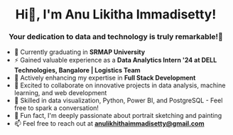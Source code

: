 <h1 align="center">Hi👋, I'm Anu Likitha Immadisetty!</h1>
<h3 align="center">Your dedication to data and technology is truly remarkable!🚀</h3>

- 🔭 Currently graduating in **SRMAP University**
- ⚡ Gained valuable experience as a **Data Analytics Intern '24 at DELL Technologies, Bangalore | Logistics Team**
- 🌱 Actively enhancing my expertise in **Full Stack Development**
- 🤝 Excited to collaborate on innovative projects in data analysis, machine learning, and web development
- 💬 Skilled in data visualization, Python, Power BI, and PostgreSQL - Feel free to spark a conversation!
- 🎨 Fun fact, I'm deeply passionate about portrait sketching and painting
- 📫 Feel free to reach out at **anulikhithaimmadisetty@gmail.com**
